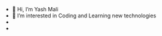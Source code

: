 - 👋 Hi, I’m Yash Mali
- 👀 I’m interested in Coding and Learning new technologies
-
-

<!---
YashMali597/YashMali597 is a ✨ special ✨ repository because its `README.md` (this file) appears on your GitHub profile.
You can click the Preview link to take a look at your changes.
--->
